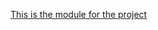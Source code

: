 [This is the module for the project](https://courses.codeinstitute.net/courses/course-v1:CodeInstitute+BD101+2017_T1/courseware/28bfa3ccc76d4f69aa5f68f40916ff29/b92d57dd30454d0daa4bc15af7b58ea6/?child=first)